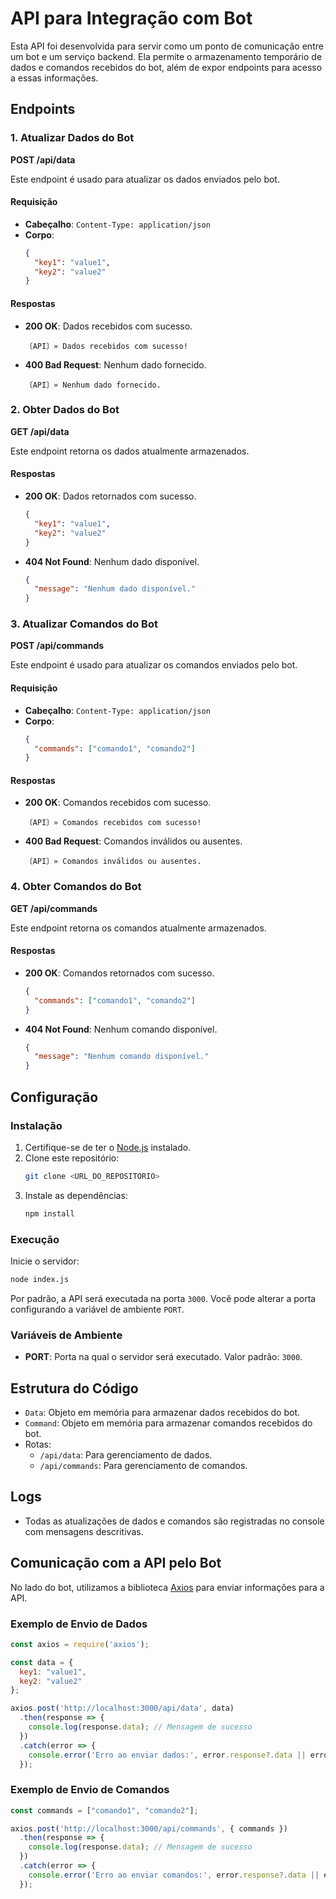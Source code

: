 # API para Integração com Bot

Esta API foi desenvolvida para servir como um ponto de comunicação entre um bot e um serviço backend. Ela permite o armazenamento temporário de dados e comandos recebidos do bot, além de expor endpoints para acesso a essas informações.

## Endpoints

### 1. Atualizar Dados do Bot
**POST /api/data**

Este endpoint é usado para atualizar os dados enviados pelo bot.

#### Requisição
- **Cabeçalho**: `Content-Type: application/json`
- **Corpo**:
  ```json
  {
    "key1": "value1",
    "key2": "value2"
  }
  ```

#### Respostas
- **200 OK**: Dados recebidos com sucesso.
  ```text
  〔API〕» Dados recebidos com sucesso!
  ```
- **400 Bad Request**: Nenhum dado fornecido.
  ```text
  〔API〕» Nenhum dado fornecido.
  ```

### 2. Obter Dados do Bot
**GET /api/data**

Este endpoint retorna os dados atualmente armazenados.

#### Respostas
- **200 OK**: Dados retornados com sucesso.
  ```json
  {
    "key1": "value1",
    "key2": "value2"
  }
  ```
- **404 Not Found**: Nenhum dado disponível.
  ```json
  {
    "message": "Nenhum dado disponível."
  }
  ```

### 3. Atualizar Comandos do Bot
**POST /api/commands**

Este endpoint é usado para atualizar os comandos enviados pelo bot.

#### Requisição
- **Cabeçalho**: `Content-Type: application/json`
- **Corpo**:
  ```json
  {
    "commands": ["comando1", "comando2"]
  }
  ```

#### Respostas
- **200 OK**: Comandos recebidos com sucesso.
  ```text
  〔API〕» Comandos recebidos com sucesso!
  ```
- **400 Bad Request**: Comandos inválidos ou ausentes.
  ```text
  〔API〕» Comandos inválidos ou ausentes.
  ```

### 4. Obter Comandos do Bot
**GET /api/commands**

Este endpoint retorna os comandos atualmente armazenados.

#### Respostas
- **200 OK**: Comandos retornados com sucesso.
  ```json
  {
    "commands": ["comando1", "comando2"]
  }
  ```
- **404 Not Found**: Nenhum comando disponível.
  ```json
  {
    "message": "Nenhum comando disponível."
  }
  ```

## Configuração

### Instalação
1. Certifique-se de ter o [Node.js](https://nodejs.org/) instalado.
2. Clone este repositório:
   ```bash
   git clone <URL_DO_REPOSITORIO>
   ```
3. Instale as dependências:
   ```bash
   npm install
   ```

### Execução
Inicie o servidor:
```bash
node index.js
```

Por padrão, a API será executada na porta `3000`. Você pode alterar a porta configurando a variável de ambiente `PORT`.

### Variáveis de Ambiente
- **PORT**: Porta na qual o servidor será executado. Valor padrão: `3000`.

## Estrutura do Código
- `Data`: Objeto em memória para armazenar dados recebidos do bot.
- `Command`: Objeto em memória para armazenar comandos recebidos do bot.
- Rotas:
  - `/api/data`: Para gerenciamento de dados.
  - `/api/commands`: Para gerenciamento de comandos.

## Logs
- Todas as atualizações de dados e comandos são registradas no console com mensagens descritivas.

## Comunicação com a API pelo Bot
No lado do bot, utilizamos a biblioteca [Axios](https://axios-http.com/) para enviar informações para a API.

### Exemplo de Envio de Dados
```javascript
const axios = require('axios');

const data = {
  key1: "value1",
  key2: "value2"
};

axios.post('http://localhost:3000/api/data', data)
  .then(response => {
    console.log(response.data); // Mensagem de sucesso
  })
  .catch(error => {
    console.error('Erro ao enviar dados:', error.response?.data || error.message);
  });
```

### Exemplo de Envio de Comandos
```javascript
const commands = ["comando1", "comando2"];

axios.post('http://localhost:3000/api/commands', { commands })
  .then(response => {
    console.log(response.data); // Mensagem de sucesso
  })
  .catch(error => {
    console.error('Erro ao enviar comandos:', error.response?.data || error.message);
  });
```